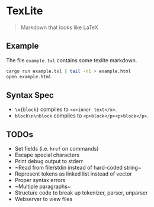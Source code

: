 # TexLite
> Markdown that looks like LaTeX

## Example

The file `example.txl` contains some texlite markdown.

```sh
cargo run example.txl | tail -n1 > example.html
open example.html
```

## Syntax Spec

- `\x{block}` compiles to `<x>inner text</x>`.
- `block\n\nblock` compiles to `<p>block</p><p>block</p>`.

## TODOs

- Set fields (i.e. `href` on commands)
- Escape special characters
- Print debug output to stderr
- ~Read from file/stdin instead of hard-coded string~
- Represent tokens as linked list instead of vector
- Proper syntax errors
- ~Multiple paragraphs~
- Structure code to break up tokenizer, parser, unparser
- Webserver to view files
